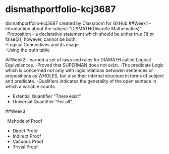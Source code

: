 # dismathportfolio-kcj3687
dismathportfolio-kcj3687 created by Classroom for GitHub
##Week1
-Introduction about the subject "DISMATH(Discrete Mathematics)"<br>
-Proposition - a declarative statement which should be either true (1) or false(2); however, cannot be both.<br>
-Logical Connectives and its usage.<br>
-Using the truth table<br>

##Week2
-learned a set of laws and rules for DIAMATH called Logical Equivalences.
-Proved that SUPERMAN does not exist.
-The predicate Logic which is concerned not only with logic relations betwwen sentences or propositions as WHOLES, but also their internal structure in terms of subject and predicate.
-Qualifiers indicates the generality of the open sentece in which a variable counts.
  - Extential Quantifier
  "There exist"
  - Universal Quantifier
  "For all"

##Week3

-Mehods of Proof
   - Direct Proof
   - Indirect Proof 
   - Vacuous Proof
   - Trivial Proof
